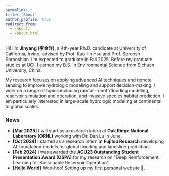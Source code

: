 ```yaml
---
permalink: /
title: "About"
author_profile: true
redirect_from: 
  - /about/
  - /about.html
---
```


Hi! I’m **Jinyang (李金洋)**, a 4th-year Ph.D. candidate at University of California, Irvine, advised by Prof. Kuo-lin Hsu and Prof. Soroosh Sorooshian. I’m expected to graduate in Fall 2025. Before my graduate studies at UCI, I earned my B.S. in Environmental Science from Sichuan University, China.

My research focuses on applying advanced AI techniques and remote sensing to improve hydrologic modeling and support decision-making. I work on a range of topics including rainfall-runoff/flooding modeling, reservoir simulation and operation, and invasive species habitat prediction. I am particularly interested in large-scale hydrologic modeling at continental to global scales.

### News

- **[Mar 2025]** I will start as a research intern at **Oak Ridge National Laboratory (ORNL)** working with Dr. Dan Lu in June.  
- **[Oct 2024]** I started as a research intern at **Fujitsu Research** developing AI-foundation models for global flooding and landslide prediction.  
- **[Feb 2024]** I was awarded the **AGU23 Outstanding Student Presentation Award (OSPA)** for my research on "Deep Reinforcement Learning for Sustainable Reservoir Operation".  
- **[Hello World]** Woo-hoo! Setting up my first personal website 🥳.